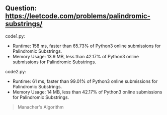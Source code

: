 ## Question: https://leetcode.com/problems/palindromic-substrings/

code1.py:
* Runtime: 158 ms, faster than 65.73% of Python3 online submissions for Palindromic Substrings.
* Memory Usage: 13.9 MB, less than 42.17% of Python3 online submissions for Palindromic Substrings.

code2.py:
* Runtime: 61 ms, faster than 99.01% of Python3 online submissions for Palindromic Substrings.
* Memory Usage: 14 MB, less than 42.17% of Python3 online submissions for Palindromic Substrings.
> Manacher's Algorithm